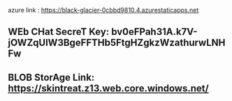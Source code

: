 azure link : 
https://black-glacier-0cbbd9810.4.azurestaticapps.net

## WEb CHat SecreT Key: bv0eFPah31A.k7V-jOWZqUIW3BgeFFTHb5FtgHZgkzWzathurwLNHFw


## BLOB StorAge Link: https://skintreat.z13.web.core.windows.net/
